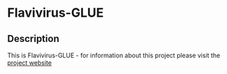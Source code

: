 # Flavivirus-GLUE

## Description

This is Flavivirus-GLUE - for information about this project please visit the
[project website](https://giffordlabcvr.github.io/Flavivirus-GLUE/)

